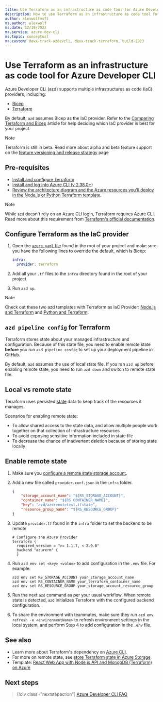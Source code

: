 ```yaml
---
title: Use Terraform as an infrastructure as code tool for Azure Developer CLI
description: How to use Terraform as an infrastructure as code tool for Azure Developer CLI (azd).
author: alexwolfmsft
ms.author: alexwolf
ms.date: 12/19/2022
ms.service: azure-dev-cli
ms.topic: conceptual
ms.custom: devx-track-azdevcli, devx-track-terraform, build-2023
---
```


# Use Terraform as an infrastructure as code tool for Azure Developer CLI

Azure Developer CLI (azd) supports multiple infrastructures as code (IaC) providers, including:  

- [Bicep](/azure/azure-resource-manager/bicep/overview?tabs=bicep)
- [Terraform](../terraform/overview.md)

By default, `azd` assumes Bicep as the IaC provider. Refer to the [Comparing Terraform and Bicep](../terraform/comparing-terraform-and-bicep.md?tabs=comparing-bicep-terraform-integration-features) article for help deciding which IaC provider is best for your project.

> [!NOTE]
> Terraform is still in beta. Read more about alpha and beta feature support on the [feature versioning and release strategy](/azure/developer/azure-developer-cli/feature-versioning) page


## Pre-requisites

- [Install and configure Terraform](../terraform/quickstart-configure.md)
- [Install and log into Azure CLI (v 2.38.0+)](/cli/azure/install-azure-cli)
- [Review the architecture diagram and the Azure resources you'll deploy in the Node.js or Python Terraform template](./azd-templates.md#start-with-an-existing-template).

> [!NOTE]
> While `azd` doesn't rely on an Azure CLI login, Terraform requires Azure CLI. Read more about this requirement from [Terraform's official documentation](https://registry.terraform.io/providers/hashicorp/azurerm/latest/docs/guides/azure_cli).

## Configure Terraform as the IaC provider

1. Open the [`azure.yaml` file](./azd-schema.md#terraform-as-iac-provider-sample) found in the root of your project and make sure you have the following lines to override the default, which is Bicep:

    ```yaml
    infra:
      provider: terraform
    ```

1. Add all your `.tf` files to the `infra` directory found in the root of your project.
1. Run `azd up`. 

> [!NOTE] 
> Check out these two azd templates with Terraform as IaC Provider: [Node.js and Terraform](https://github.com/Azure-Samples/todo-nodejs-mongo-terraform) and [Python and Terraform](https://github.com/Azure-Samples/todo-python-mongo-terraform). 

## `azd pipeline config` for Terraform

Terraform stores state about your managed infrastructure and configuration. Because of this state file, you need to enable remote state **before** you run `azd pipeline config` to set up your deployment pipeline in GitHub.

By default, `azd` assumes the use of local state file. If you ran `azd up` before enabling remote state, you need to run `azd down` and switch to remote state file.

## Local vs remote state

Terraform uses persisted [state](https://www.terraform.io/language/state) data to keep track of the resources it manages. 

Scenarios for enabling remote state:

- To allow shared access to the state data, and allow multiple people work together on that collection of infrastructure resources
- To avoid exposing sensitive information included in state file
- To decrease the chance of inadvertent deletion because of storing state locally

## Enable remote state

1. Make sure you [configure a remote state storage account](../terraform/store-state-in-azure-storage.md).
1. Add a new file called `provider.conf.json` in the `infra` folder.

    ```json
    {
        "storage_account_name": "${RS_STORAGE_ACCOUNT}",
        "container_name": "${RS_CONTAINER_NAME}",
        "key": "azd/azdremotetest.tfstate",
        "resource_group_name": "${RS_RESOURCE_GROUP}"
    }
    ```

1. Update `provider.tf` found in the `infra` folder to set the backend to be remote

    ```console
    # Configure the Azure Provider
    terraform {
      required_version = ">= 1.1.7, < 2.0.0"
      backend "azurerm" {
      }
    ```

1. Run `azd env set <key> <value>` to add configuration in the `.env` file. 
For example: 
 
    ```azdeveloper
    azd env set RS_STORAGE_ACCOUNT your_storage_account_name
    azd env set RS_CONTAINER_NAME your_terraform_container_name
    azd env set RS_RESOURCE_GROUP your_storage_account_resource_group
    ```

1. Run the next `azd` command as per your usual workflow. When remote state is detected, `azd` initializes Terraform with the configured backend configuration.

1. To share the environment with teammates, make sure they run `azd env refresh -e <environmentName>` to refresh environment settings in the local system, and perform Step 4 to add configuration in the `.env` file.

## See also

- Learn more about Terraform's dependency on [Azure CLI](https://registry.terraform.io/providers/hashicorp/azurerm/latest/docs/guides/azure_cli). 
- For more on remote state, see [store Terraform state in Azure Storage](../terraform/store-state-in-azure-storage.md).
- Template: [React Web App with Node.js API and MongoDB (Terraform) on Azure](https://github.com/Azure-Samples/todo-nodejs-mongo-terraform)

## Next steps

> [!div class="nextstepaction"]
> [Azure Developer CLI FAQ](./faq.yml)
